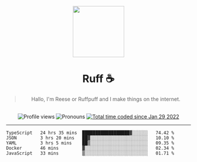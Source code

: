 <div align='center'>
  <img src='https://ruff.cafe/cdn/ruffpuff.jpg' width='140' height='140' />
  <h1>Ruff ☕️</h1>
  <blockquote>Hallo, I'm Reese or Ruffpuff and I make things on the internet.</blockquote>
  
  <br />
  
  <img alt="Profile views" src="https://komarev.com/ghpvc/?username=ruffpuff1" />
  <img alt='Pronouns' src='https://img.shields.io/endpoint?url=https://pronoundb.org/shields/61181f81be124c42b207bffd' />
  <a href="https://wakatime.com/@72bf611d-9557-4a85-aa1d-46f6a3346744"><img src="https://wakatime.com/badge/user/72bf611d-9557-4a85-aa1d-46f6a3346744.svg" alt="Total time coded since Jan 29 2022" /></a>
</div>

<hr />

<!--START_SECTION:waka-->
```text
TypeScript   24 hrs 35 mins  ██████████████████▓░░░░░░   74.42 % 
JSON         3 hrs 20 mins   ██▓░░░░░░░░░░░░░░░░░░░░░░   10.10 % 
YAML         3 hrs 5 mins    ██▒░░░░░░░░░░░░░░░░░░░░░░   09.35 % 
Docker       46 mins         ▓░░░░░░░░░░░░░░░░░░░░░░░░   02.34 % 
JavaScript   33 mins         ▒░░░░░░░░░░░░░░░░░░░░░░░░   01.71 % 
```
<!--END_SECTION:waka-->
